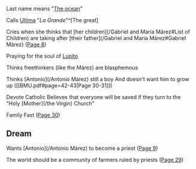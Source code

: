 Last name means "[The ocean](/Water)"

Calls [Ultima](/Ultima) "*La Grande*"^[The great]

Cries when she thinks that [her children](/Gabriel and Maria Márez#List of Children) are taking after [their father](/Gabriel and Maria Márez#Gabriel Márez) ([Page 8](/BMU.pdf#page=20))

Praying for the soul of [Lupito](/Lupito) 

Thinks freethinkers (like the Márez) are blasphemous

Thinks [Antonio](/Antonio Márez) still a boy
And doesn't want him to grow up
([[BMU.pdf#page=42-43|Page 30-31]])

Devote Catholic
Believes that everyone will be saved if they turn to the "Holy [Mother](/the Virgin) Church"

Family Fast ([Page 30](/BMU.pdf#page=42))

## Dream
Wants [Antonio](/Antonio Márez) to become a priest ([Page 9](/BMU.pdf#page=21))

The world should be a community of farmers ruled by priests ([Page 29](/BMU.pdf#page=41))